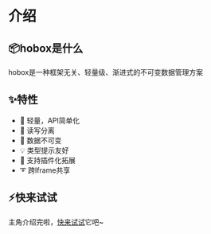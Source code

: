 # 介绍

## 📦hobox是什么

hobox是一种框架无关、轻量级、渐进式的不可变数据管理方案

## ✨特性

+ 🎈 轻量，API简单化
+ 📝 读写分离
+ 📌 数据不可变
+ 💡 类型提示友好
+ 🔩 支持插件化拓展
+ ➰ 跨Iframe共享

## ⚡快来试试
主角介绍完啦，[快来试试](/base)它吧~


